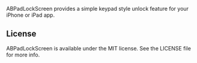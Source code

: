 ABPadLockScreen provides a simple keypad style unlock feature for your iPhone or iPad app. 

## License

ABPadLockScreen is available under the MIT license. See the LICENSE file for more info.
